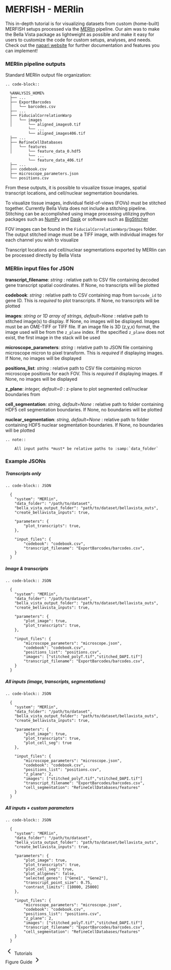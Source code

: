 MERFISH - MERlin
================

This in-depth tutorial is for visualizing datasets from custom (home-built) MERFISH setups processed via the [MERlin](https://github.com/emanuega/MERlin) pipeline. Our aim was to make the Bella Vista package as lightweight as possible and make it easy for users to customize the code for custom setups, analyses, and needs. Check out the [napari website](https://napari.org/) for further documentation and features you can implement!


### MERlin pipeline outputs

Standard MERlin output file organization:
```{eval-rst}
.. code-block:: 

  %ANALYSIS_HOME%
  ├── ...
  ├── ExportBarcodes
  │   └── barcodes.csv
  ├── ...
  ├── FiducialCorrelationWarp
  │   └── images
  │       └── aligned_images0.tif
          └── ...
          └── aligned_images406.tif
  ├── ...
  ├── RefineCellDatabases
  │   └── features
  │       └── feature_data_0.hdf5
          └── ...
          └── feature_data_406.tif
  ├── ...
  ├── codebook.csv
  ├── microscope_parameters.json
  └── positions.csv
```

From these outputs, it is possible to visualize tissue images, spatial transcript locations, and cell/nuclear segmentation boundaries.

To visualize tissue images, individual field-of-views (FOVs) must be stitched together. Currently Bella Vista does not include a stitching pipeline. Stitching can be accomplished using image processing utilizing python packages such as [NumPy](https://numpy.org/) and [Dask](https://www.dask.org/) or software such as [BigStitcher](https://imagej.net/plugins/bigstitcher/) 

FOV images can be found in the `FiducialCorrelationWarp/Images` folder. The output stitched image must be a TIFF image, with individual images for each channel you wish to visualize

Transcript locations and cell/nuclear segmentations exported by MERlin can be processed directly by Bella Vista

### MERlin input files for JSON

**transcript_filename**: *string*
: relative path to CSV file containing decoded gene transcript spatial coordinates. If None, no transcripts will be plotted

**codebook**: *string*
: relative path to CSV containing map from `barcode_id` to gene ID. This is *required* to plot transcripts. If None, no transcripts will be plotted

**images**: *string or 1D array of strings, default=None*
: relative path to stitched image(s) to display. If None, no images will be displayed. Images must be an OME-TIFF or TIFF file. If an image file is 3D (z,y,x) format, the image used will be from the `z_plane` index. If the specified `z_plane` does not exist, the first image in the stack will be used 

**microscope_parameters**: *string*
: relative path to JSON file containing microscope micron to pixel transform. This is *required* if displaying images. If None, no images will be displayed

**positions_list**: *string*
: relative path to CSV file containing micron microscope positions for each FOV. This is *required* if displaying images. If None, no images will be displayed

**z_plane**: *integer, default=0*
: z-plane to plot segmented cell/nuclear boundaries from

**cell_segmentation**: *string, default=None*
: relative path to folder containing HDF5 cell segmentation boundaries. If None, no boundaries will be plotted

**nuclear_segmentation**: *string, default=None*
: relative path to folder containing HDF5 nuclear segmentation boundaries. If None, no boundaries will be plotted

```{eval-rst}
.. note::

    All input paths *must* be relative paths to :samp:`data_folder`
```


### Example JSONs

##### Transcripts only
```{eval-rst}
.. code-block:: JSON

  {
    "system": "MERlin",
    "data_folder": "/path/to/dataset",
    "bella_vista_output_folder": "path/to/dataset/bellavista_outs",
    "create_bellavista_inputs": true,
    
    "parameters": {
        "plot_transcripts": true,
    },
  
    "input_files": {
        "codebook": "codebook.csv",
        "transcript_filename": "ExportBarcodes/barcodes.csv",
    }
  } 
```

##### Image & transcripts
```{eval-rst}
.. code-block:: JSON

  {
    "system": "MERlin",
    "data_folder": "/path/to/dataset",
    "bella_vista_output_folder": "path/to/dataset/bellavista_outs",
    "create_bellavista_inputs": true,
    
    "parameters": {
        "plot_image": true,
        "plot_transcripts": true,
    },
  
    "input_files": {
        "microscope_parameters": "microscope.json",
        "codebook": "codebook.csv",
        "positions_list": "positions.csv",
        "images": ["stitched_polyT.tif","stitched_DAPI.tif"]
        "transcript_filename": "ExportBarcodes/barcodes.csv",
    }
  } 
```

##### All inputs (image, transcripts, segmentations)

```{eval-rst}
.. code-block:: JSON

  {
    "system": "MERlin",
    "data_folder": "/path/to/dataset",
    "bella_vista_output_folder": "path/to/dataset/bellavista_outs",
    "create_bellavista_inputs": true,
    
    "parameters": {
        "plot_image": true,
        "plot_transcripts": true,
        "plot_cell_seg": true
    },
  
    "input_files": {
        "microscope_parameters": "microscope.json",
        "codebook": "codebook.csv",
        "positions_list": "positions.csv",
        "z_plane": 2,
        "images": ["stitched_polyT.tif","stitched_DAPI.tif"]
        "transcript_filename": "ExportBarcodes/barcodes.csv",
        "cell_segmentation": "RefineCellDatabases/features"
    }
  } 
```

##### All inputs + custom parameters

```{eval-rst}
.. code-block:: JSON

  {
    "system": "MERlin",
    "data_folder": "/path/to/dataset",
    "bella_vista_output_folder": "path/to/dataset/bellavista_outs",
    "create_bellavista_inputs": true,
    
    "parameters": {
        "plot_image": true,
        "plot_transcripts": true,
        "plot_cell_seg": true,
        "plot_allgenes": false,
        "selected_genes": ["Gene1", "Gene2"],
        "transcript_point_size": 0.75,
        "contrast_limits": [10000, 25000]
    },
  
    "input_files": {
        "microscope_parameters": "microscope.json",
        "codebook": "codebook.csv",
        "positions_list": "positions.csv",
        "z_plane": 2,
        "images": ["stitched_polyT.tif","stitched_DAPI.tif"]
        "transcript_filename": "ExportBarcodes/barcodes.csv",
        "cell_segmentation": "RefineCellDatabases/features"
    }
  } 
```

<div class="flex justify-between items-center pt-6 mt-12 border-t border-border gap-4">
    <div class="mr-auto">
      <a href="../tutorials.html" class="inline-flex items-center justify-center rounded-md text-sm font-medium transition-colors border border-input hover:bg-accent hover:text-accent-foreground py-2 px-4" style="text-decoration: none;">
        <svg xmlns="http://www.w3.org/2000/svg" width="24" height="24" viewBox="0 0 24 24" fill="none" stroke="currentColor" stroke-width="2" stroke-linecap="round" stroke-linejoin="round" class="mr-2 h-4 w-4">
          <polyline points="15 18 9 12 15 6"></polyline>
        </svg>
        Tutorials
      </a>
    </div>
  <div class="ml-auto">
    <a href="../figure_guide.html" class="inline-flex items-center justify-center rounded-md text-sm font-medium transition-colors border border-input hover:bg-accent hover:text-accent-foreground py-2 px-4" style="text-decoration: none;">
      Figure Guide
      <svg xmlns="http://www.w3.org/2000/svg" width="24" height="24" viewBox="0 0 24 24" fill="none" stroke="currentColor" stroke-width="2" stroke-linecap="round" stroke-linejoin="round" class="ml-2 h-4 w-4">
        <polyline points="9 18 15 12 9 6"></polyline>
      </svg>
    </a>
  </div>
</div>